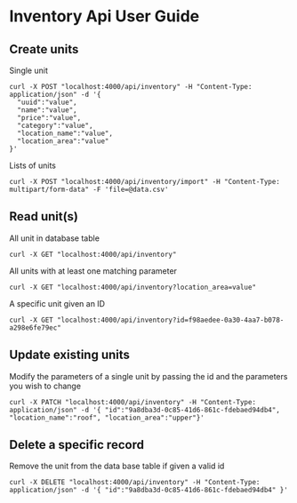 # Inventory Api User Guide
## Create units
Single unit
```
curl -X POST "localhost:4000/api/inventory" -H "Content-Type: application/json" -d '{
  "uuid":"value",
  "name":"value",
  "price":"value",
  "category":"value",
  "location_name":"value",
  "location_area":"value"
}'
```
Lists of units
```
curl -X POST "localhost:4000/api/inventory/import" -H "Content-Type: multipart/form-data" -F 'file=@data.csv'
```

## Read unit(s)
All unit in database table
```
curl -X GET "localhost:4000/api/inventory"
```
All units with at least one matching parameter
```
curl -X GET "localhost:4000/api/inventory?location_area=value"
```
A specific unit given an ID
```
curl -X GET "localhost:4000/api/inventory?id=f98aedee-0a30-4aa7-b078-a298e6fe79ec"
```

## Update existing units
Modify the parameters of a single unit by passing the id and the parameters you wish to change
```
curl -X PATCH "localhost:4000/api/inventory" -H "Content-Type: application/json" -d '{ "id":"9a8dba3d-0c85-41d6-861c-fdebaed94db4", "location_name":"roof", "location_area":"upper"}'
```
## Delete a specific record
Remove the unit from the data base table if given a valid id
```
curl -X DELETE "localhost:4000/api/inventory" -H "Content-Type: application/json" -d '{ "id":"9a8dba3d-0c85-41d6-861c-fdebaed94db4" }'
```
